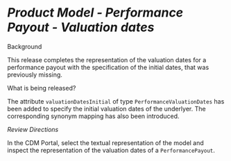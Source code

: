 # *Product Model - Performance Payout - Valuation dates*
Background

This release completes the representation of the valuation dates for a performance payout with the specification of the initial dates, that was previously missing. 

What is being released?

The attribute `valuationDatesInitial` of type `PerformanceValuationDates` has been added to specify the initial valuation dates of the underlyer. The corresponding synonym mapping has also been introduced.

_Review Directions_

In the CDM Portal, select the textual representation of the model and inspect the representation of the valuation dates of a `PerformancePayout`.
